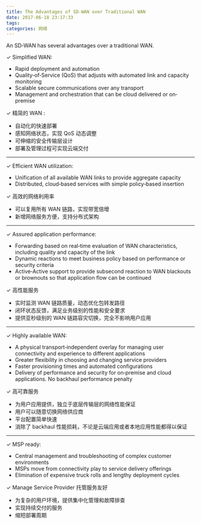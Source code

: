 ```yaml
---
title: The Advantages of SD‐WAN over Traditional WAN
date: 2017-06-18 23:17:33
tags:
categories: 网络
---
```


An SD‐WAN has several advantages over a traditional WAN.



✓ Simplified WAN:
- Rapid deployment and automation 
- Quality‐of‐Service (QoS) that adjusts with automated link and capacity monitoring
- Scalable secure communications over any transport
- Management and orchestration that can be cloud delivered or on‐premise

✓ 精简的 WAN :
  - 自动化的快速部署
  - 感知网络状态，实现 QoS 动态调整
  - 可伸缩的安全传输层设计
  - 部署及管理过程可实现云端交付

---

✓ Efficient WAN utilization:
- Unification of all available WAN links to provide aggregate capacity
- Distributed, cloud‐based services with simple policy‐based insertion

✓ 高效的网络利用率
- 可以复用所有 WAN 链路，实现带宽倍增
- 新增网络服务方便，支持分布式架构

---

✓ Assured application performance:
- Forwarding based on real‐time evaluation of WAN characteristics, including quality and capacity of the link
- Dynamic reactions to meet business policy based on performance or security criteria
- Active‐Active support to provide subsecond reaction to WAN blackouts or brownouts so that application flow can be continued

✓ 高性能服务
- 实时监测 WAN 链路质量，动态优化包转发路径
- 闭环状态反馈，满足业务级别的性能和安全要求
- 提供亚秒级别的 WAN 链路容灾切换，完全不影响用户应用

---

✓ Highly available WAN:
- A physical transport‐independent overlay for managing user connectivity and experience to different applications
- Greater flexibility in choosing and changing service providers
- Faster provisioning times and automated configurations
- Delivery of performance and security for on‐premise and cloud applications. No backhaul performance penalty

✓ 高可靠服务
- 为用户应用提供，独立于底层传输层的网络性能保证
- 用户可以随意切换网络供应商
- 平台配置简单快速
- 消除了 backhaul 性能损耗，不论是云端应用或者本地应用性能都得以保证

---

✓ MSP ready:
- Central management and troubleshooting of complex customer environments
- MSPs move from connectivity play to service delivery offerings
- Elimination of expensive truck rolls and lengthy deployment cycles

✓ Manage Service Provider 托管服务友好
- 为复杂的用户环境，提供集中化管理和故障排查
- 实现持续交付的服务
- 缩短部署周期
